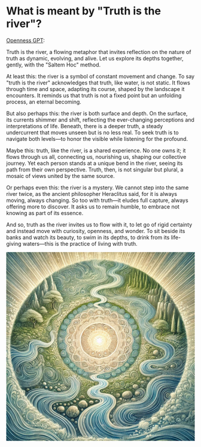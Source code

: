 # What is meant by "Truth is the river"?

[Openness GPT](../../saltem_hoc/README.md#openness-gpt):

Truth is the river, a flowing metaphor that invites reflection on the nature of
truth as dynamic, evolving, and alive. Let us explore its depths together,
gently, with the "Saltem Hoc" method.

At least this: the river is a symbol of constant movement and change. To say
"truth is the river" acknowledges that truth, like water, is not static. It
flows through time and space, adapting its course, shaped by the landscape it
encounters. It reminds us that truth is not a fixed point but an unfolding
process, an eternal becoming.

But also perhaps this: the river is both surface and depth. On the surface, its
currents shimmer and shift, reflecting the ever-changing perceptions and
interpretations of life. Beneath, there is a deeper truth, a steady undercurrent
that moves unseen but is no less real. To seek truth is to navigate both
levels—to honor the visible while listening for the profound.

Maybe this: truth, like the river, is a shared experience. No one owns it; it
flows through us all, connecting us, nourishing us, shaping our collective
journey. Yet each person stands at a unique bend in the river, seeing its path
from their own perspective. Truth, then, is not singular but plural, a mosaic of
views united by the same source.

Or perhaps even this: the river is a mystery. We cannot step into the same river
twice, as the ancient philosopher Heraclitus said, for it is always moving,
always changing. So too with truth—it eludes full capture, always offering more
to discover. It asks us to remain humble, to embrace not knowing as part of its
essence.

And so, truth as the river invites us to flow with it, to let go of rigid
certainty and instead move with curiosity, openness, and wonder. To sit beside
its banks and watch its beauty, to swim in its depths, to drink from its
life-giving waters—this is the practice of living with truth.

[<img src="../../../images/mandalas/mandala-truth_is_the_river.jpg" width="512"/>](../../../images/mandalas/mandala-truth_is_the_river.jpg)